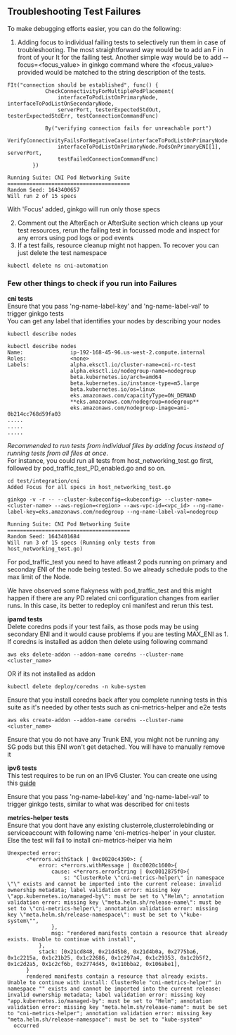 ## Troubleshooting Test Failures

To make debugging efforts easier, you can do the following:

1. Adding focus to individual failing tests to selectively run them in case of troubleshooting. The most straightforward way would be to add an F in front of your It for the failing test. Another simple way would be to add --focus=<focus_value> in ginkgo command where the <focus_value> provided would be matched to the string description of the tests.

```
FIt("connection should be established", func() {
			CheckConnectivityForMultiplePodPlacement(
				interfaceToPodListOnPrimaryNode, interfaceToPodListOnSecondaryNode,
				serverPort, testerExpectedStdOut, testerExpectedStdErr, testConnectionCommandFunc)

			By("verifying connection fails for unreachable port")
			VerifyConnectivityFailsForNegativeCase(interfaceToPodListOnPrimaryNode.PodsOnPrimaryENI[0],
				interfaceToPodListOnPrimaryNode.PodsOnPrimaryENI[1], serverPort,
				testFailedConnectionCommandFunc)
		})

Running Suite: CNI Pod Networking Suite
=======================================
Random Seed: 1643400657
Will run 2 of 15 specs
```
With 'Focus' added, ginkgo will run only those specs

2. Comment out the AfterEach or AfterSuite section which cleans up your test resources, rerun the failing test in focussed mode and inspect for any errors using pod logs or pod events
3. If a test fails, resource cleanup might not happen. To recover you can just delete the test namespace

```
kubectl delete ns cni-automation
```

### Few other things to check if you run into Failures
**cni tests**  
Ensure that you pass 'ng-name-label-key' and 'ng-name-label-val' to trigger ginkgo tests  
You can get any label that identifies your nodes by describing your nodes   

```
kubectl describe nodes

kubectl describe nodes
Name:               ip-192-168-45-96.us-west-2.compute.internal
Roles:              <none>
Labels:             alpha.eksctl.io/cluster-name=cni-rc-test
                    alpha.eksctl.io/nodegroup-name=nodegroup
                    beta.kubernetes.io/arch=amd64
                    beta.kubernetes.io/instance-type=m5.large
                    beta.kubernetes.io/os=linux
                    eks.amazonaws.com/capacityType=ON_DEMAND
                    **eks.amazonaws.com/nodegroup=nodegroup**
                    eks.amazonaws.com/nodegroup-image=ami-0b214cc768d59fa03
.....
.....
.....
```

<em>Recommended to run tests from individual files by adding focus instead of running tests from all files at once</em>.  
For instance, you could run all tests from host_networking_test.go first, followed by pod_traffic_test_PD_enabled.go and so on.

```
cd test/integration/cni
Added Focus for all specs in host_networking_test.go

ginkgo -v -r -- --cluster-kubeconfig=<kubeconfig> --cluster-name=<cluster-name> --aws-region=<region> --aws-vpc-id=<vpc_id> --ng-name-label-key=eks.amazonaws.com/nodegroup --ng-name-label-val=nodegroup

Running Suite: CNI Pod Networking Suite
=======================================
Random Seed: 1643401684
Will run 3 of 15 specs (Running only tests from host_networking_test.go)
``` 

For pod_traffic_test you need to have atleast 2 pods running on primary and seconday ENI of the node being tested. So we already schedule pods to the max limit of the Node.

We have observed some flakyness with pod_traffic_test and this might happen if there are any PD related cni configuration changes from earlier runs. In this case, its better to redeploy cni manifest and rerun this test. 

**ipamd tests**  
Delete coredns pods if your test fails, as those pods may be using secondary ENI and it would cause problems if you are testing MAX_ENI as 1. 
If coredns is installed as addon then delete using following command
```
aws eks delete-addon --addon-name coredns --cluster-name <cluster_name>
```

OR if its not installed as addon
```
kubectl delete deploy/coredns -n kube-system
``` 

Ensure that you install coredns back after you complete running tests in this suite as it's needed by other tests such as cni-metrics-helper and e2e tests
```
aws eks create-addon --addon-name coredns --cluster-name <cluster_name>
```

Ensure that you do not have any Trunk ENI, you might not be running any SG pods but this ENI won't get detached. You will have to manually remove it

**ipv6 tests**  
This test requires to be run on an IPv6 Cluster. You can create one using this [guide](https://docs.aws.amazon.com/eks/latest/userguide/cni-ipv6.html#deploy-ipv6-cluster)

Ensure that you pass 'ng-name-label-key' and 'ng-name-label-val' to trigger ginkgo tests, similar to what was described for cni tests

**metrics-helper tests**  
Ensure that you dont have any existing clusterrole,clusterrolebinding or serviceaccount with following name 'cni-metrics-helper' in your cluster. Else the test will fail to install cni-metrics-helper via helm

```
Unexpected error:
      <*errors.withStack | 0xc0020c4390>: {
          error: <*errors.withMessage | 0xc0020c1600>{
              cause: <*errors.errorString | 0xc0012875f0>{
                  s: "ClusterRole \"cni-metrics-helper\" in namespace \"\" exists and cannot be imported into the current release: invalid ownership metadata; label validation error: missing key \"app.kubernetes.io/managed-by\": must be set to \"Helm\"; annotation validation error: missing key \"meta.helm.sh/release-name\": must be set to \"cni-metrics-helper\"; annotation validation error: missing key \"meta.helm.sh/release-namespace\": must be set to \"kube-system\"",
              },
              msg: "rendered manifests contain a resource that already exists. Unable to continue with install",
          },
          stack: [0x21cd848, 0x21d45b8, 0x21d4b0a, 0x2775ba6, 0x1c2215a, 0x1c21b25, 0x1c22686, 0x1c297a4, 0x1c29353, 0x1c2b5f2, 0x1c2d2a5, 0x1c2cf6b, 0x2774d45, 0x110bba2, 0x106abe1],
      }
      rendered manifests contain a resource that already exists. Unable to continue with install: ClusterRole "cni-metrics-helper" in namespace "" exists and cannot be imported into the current release: invalid ownership metadata; label validation error: missing key "app.kubernetes.io/managed-by": must be set to "Helm"; annotation validation error: missing key "meta.helm.sh/release-name": must be set to "cni-metrics-helper"; annotation validation error: missing key "meta.helm.sh/release-namespace": must be set to "kube-system"
  occurred
```


